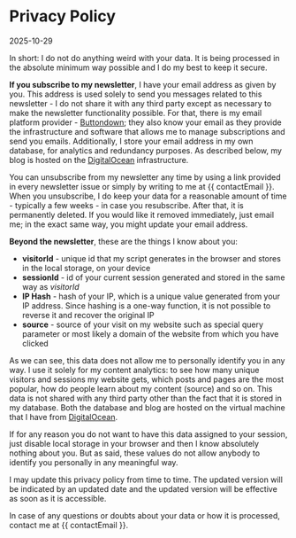<h1>Privacy Policy</h1>    
<div class="mt-2 my-0 text-2xl text-center text-secondary-3">2025-10-29</div>

<p class="mt-4 mb-16 italic">In short: I do not do anything weird with your data. It is being processed in the absolute minimum way possible and I do my best to keep it secure.</p>

**If you subscribe to my newsletter**,  I have your email address as given by you. This address is used solely to send you messages related to this newsletter - I do not share it with any third party except as necessary to make the newsletter functionality possible. For that, there is my email platform provider - [Buttondown](https://buttondown.com/); they also know your email as they provide the infrastructure and software that allows me to manage subscriptions and send you emails. Additionally, I store your email address in my own database, for analytics and redundancy purposes. As described below, my blog is hosted on the [DigitalOcean](https://www.digitalocean.com/) infrastructure. 

You can unsubscribe from my newsletter any time by using a link provided in every newsletter issue or simply by writing to me at {{ contactEmail }}. When you unsubscribe, I do keep your data for a reasonable amount of time - typically a few weeks - in case you resubscribe. After that, it is permanently deleted. If you would like it removed immediately, just email me; in the exact same way, you might update your email address.

**Beyond the newsletter**, these are the things I know about you:
* **visitorId** - unique id that my script generates in the browser and stores in the local storage, on your device 
* **sessionId** - id of your current session generated and stored in the same way as *visitorId*
* **IP Hash** - hash of your IP, which is a unique value generated from your IP address. Since hashing is a one-way function, it is not possible to reverse it and recover the original IP
* **source** - source of your visit on my website such as special query parameter or most likely a domain of the website from which you have clicked

As we can see, this data does not allow me to personally identify you in any way. I use it solely for my content analytics: to see how many unique visitors and sessions my website gets, which posts and pages are the most popular, how do people learn about my content (source) and so on. This data is not shared with any third party other than the fact that it is stored in my database. Both the database and blog are hosted on the virtual machine that I have from [DigitalOcean](https://www.digitalocean.com/).

If for any reason you do not want to have this data assigned to your session, just disable local storage in your browser and then I know absolutely nothing about you. But as said, these values do not allow anybody to identify you personally in any meaningful way.

I may update this privacy policy from time to time. The updated version will be indicated by an updated date and the updated version will be effective as soon as it is accessible.

In case of any questions or doubts about your data or how it is processed, contact me at {{ contactEmail }}.

